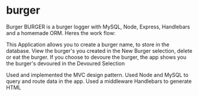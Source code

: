 # burger

Burger
BURGER is a burger logger with MySQL, Node, Express, Handlebars and a homemade ORM. Heres the work flow:

This Application allows you to create a burger name, to store in the database. View the burger's you created in the New Burger selection, delete or eat the burger. If you choose to devoure the burger, the app shows you the burger's devoured in the Devoured Selection 

Used and implemented the MVC design pattern. Used Node and MySQL to query and route data in the app. Used a middleware Handlebars to generate HTML

